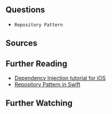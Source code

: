 ## Questions
- `Repository Pattern`

## Sources

## Further Reading
- [Dependency Injection tutorial for iOS](https://bit.ly/3GADQ0v)
- [Repository Pattern in Swift](https://bit.ly/3HaQzr7)


## Further Watching
